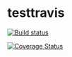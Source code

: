 # testtravis
[![Build status](https://travis-ci.org/Simbadeveloper/testtravis.svg?master)](https://travis-ci.org/Simbadeveloper)



[![Coverage Status](https://coveralls.io/repos/github/Simbadeveloper/testtravis/badge.svg?branch=master)](https://coveralls.io/github/Simbadeveloper/testtravis?branch=master)
